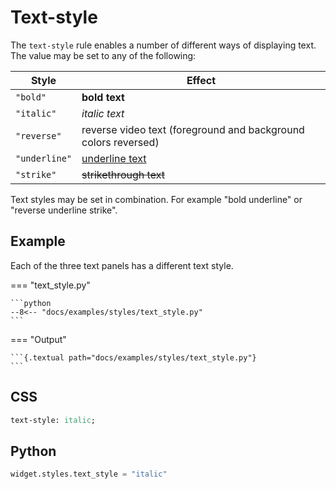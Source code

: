 # Text-style

The `text-style` rule enables a number of different ways of displaying text. The value may be set to any of the following:

| Style         | Effect                                                         |
| ------------- | -------------------------------------------------------------- |
| `"bold"`      | **bold text**                                                  |
| `"italic"`    | _italic text_                                                  |
| `"reverse"`   | reverse video text (foreground and background colors reversed) |
| `"underline"` | <u>underline text</u>                                          |
| `"strike"`    | <s>strikethrough text</s>                                      |

Text styles may be set in combination. For example "bold underline" or "reverse underline strike".

## Example

Each of the three text panels has a different text style.

=== "text_style.py"

    ```python
    --8<-- "docs/examples/styles/text_style.py"
    ```

=== "Output"

    ```{.textual path="docs/examples/styles/text_style.py"}
    ```

## CSS

```sass
text-style: italic;
```

## Python

```python
widget.styles.text_style = "italic"
```
